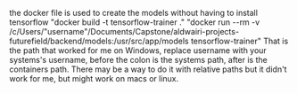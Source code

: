 the docker file is used to create the models without having to install tensorflow
"docker build -t tensorflow-trainer ."
"docker run --rm -v /c/Users/"username"/Documents/Capstone/aldwairi-projects-futurefield/backend/models:/usr/src/app/models tensorflow-trainer"
That is the path that worked for me on Windows, replace username with your systems's username, before the colon is the systems path, after is the containers path.
There may be a way to do it with relative paths but it didn't work for me, but might work on macs or linux.
